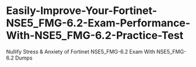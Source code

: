 # Easily-Improve-Your-Fortinet-NSE5_FMG-6.2-Exam-Performance-With-NSE5_FMG-6.2-Practice-Test
Nullify Stress &amp; Anxiety of Fortinet NSE5_FMG-6.2 Exam With NSE5_FMG-6.2 Dumps

